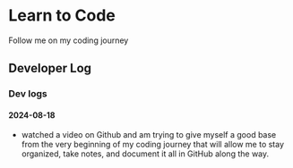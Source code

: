 # Learn to Code
 Follow me on my coding journey
## Developer Log
### Dev logs
#### 2024-08-18
- watched a video on Github and am trying to give myself a good base from the very beginning of my coding journey that will allow me to stay organized, take notes, and document it all in GitHub along the way.
